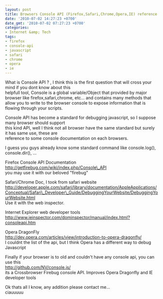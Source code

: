 ```yaml
---
layout: post
title: Browsers Console API (Firefox,Safari,Chrome,Opera,IE) reference
date: '2010-07-02 14:27:23 +0700'
date_gmt: '2010-07-02 07:27:23 +0700'
categories:
- Internet &amp; Tech
tags:
- firefox 
- console-api 
- javascript
- safari 
- chrome 
- opera 
- ie
---
```

What is Console API ? , I think this is the first question that will cross your mind if you dont know about this  
 helpfull tool, Console is a global variable/Object that provided by major browser like firefox,safari,chrome, etc... and contains many methods that allow you to write to the browser console to expose information that is flowing through your scripts.

Console API has become a standard for debugging javascript, so I suppose many browser should support  
 this kind API, well I think not all browser have the same standard but surely it has same use, these are  
 reference to some console documentation on each browsers.

I guess you guys already know some standard command like console.log(), console.dir(), ...

Firefox Console API Documentation  
 http://getfirebug.com/wiki/index.php/Console\_API  
 you may use it with our beloved "firebug"

Safari/Chrome Doc, I took from safari website  
 http://developer.apple.com/safari/library/documentation/AppleApplications/Conceptual/Safari\_Developer\_Guide/DebuggingYourWebsite/DebuggingYourWebsite.html  
 Use it with the web inspector.

Internet Explorer web developer tools  
 http://www.ieinspector.com/dominspector/manual/index.html?consoleapi.htm

Opera DragonFly  
 http://dev.opera.com/articles/view/introduction-to-opera-dragonfly/  
 I couldnt the list of the api, but I think Opera has a different way to debug Javascript

Finally if your browser is to old and couldn't have any console api, you can use this  
 http://github.com/NV/console.js/  
 its a Crossbrowser Firebug console API. Improves Opera Dragonfly and IE developer tools

Ok thats all I know, any addition please contact me...  
 ciauuuuu